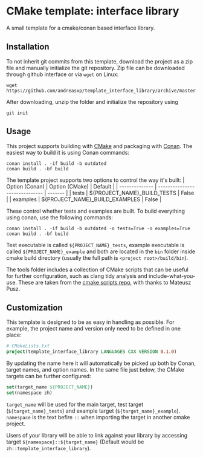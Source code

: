 # CMake template: interface library
A small template for a cmake/conan based interface library.

## Installation
To not inherit git commits from this template, download the project as a zip file and manually initialize the git repository. Zip file can be downloaded through github interface or via `wget` on Linux:
```
wget https://github.com/andreasxp/template_interface_library/archive/master.zip
```
After downloading, unzip the folder and initialize the repository using
```
git init
```

## Usage
This project supports building with [CMake](https://cmake.org/) and packaging with [Conan](https://conan.io/). The easiest way to build it is using Conan commands:
```
conan install . -if build -b outdated
conan build . -bf build
```

The template project supports two options to control the way it's built:
| Option (Conan) | Option (CMake)                 | Default |
| -------------- | ------------------------------ | ------- |
| tests          | ${PROJECT_NAME}_BUILD_TESTS    | False   |
| examples       | ${PROJECT_NAME}_BUILD_EXAMPLES | False   |

These control whether tests and examples are built. To build everything using conan, use the following commands:
```
conan install . -if build -b outdated -o tests=True -o examples=True
conan build . -bf build
```

Test executable is called `${PROJECT_NAME}_tests`, example executable is called `${PROJECT_NAME}_example` and both are located in the `bin` folder inside cmake build directory (usually the full path is `<project root>/build/bin`).

The tools folder includes a collection of CMake scripts that can be useful for further configuration, such as clang tidy analysis and include-what-you-use. These are taken from the [cmake scripts repo](https://github.com/mpusz/cmake-scripts), with thanks to Mateusz Pusz.

## Customization
This template is designed to be as easy in handling as possible. For example, the project name and version only need to be defined in one place:
```cmake
# CMakeLists.txt
project(template_interface_library LANGUAGES CXX VERSION 0.1.0)
```

By updating the name here it will automatically be picked up both by Conan, target names, and option names. In the same file just below, the CMake targets can be further configured:
```cmake
set(target_name ${PROJECT_NAME})
set(namespace zh)
```
`target_name` will be used for the main target, test target (`${target_name}_tests`) and example target (`${target_name}_example`).  
`namespace` is the text befire `::` when importing the target in another cmake project.

Users of your library will be able to link against your library by accessing target `${namespace}::${target_name}` (Default would be `zh::template_interface_library`).
